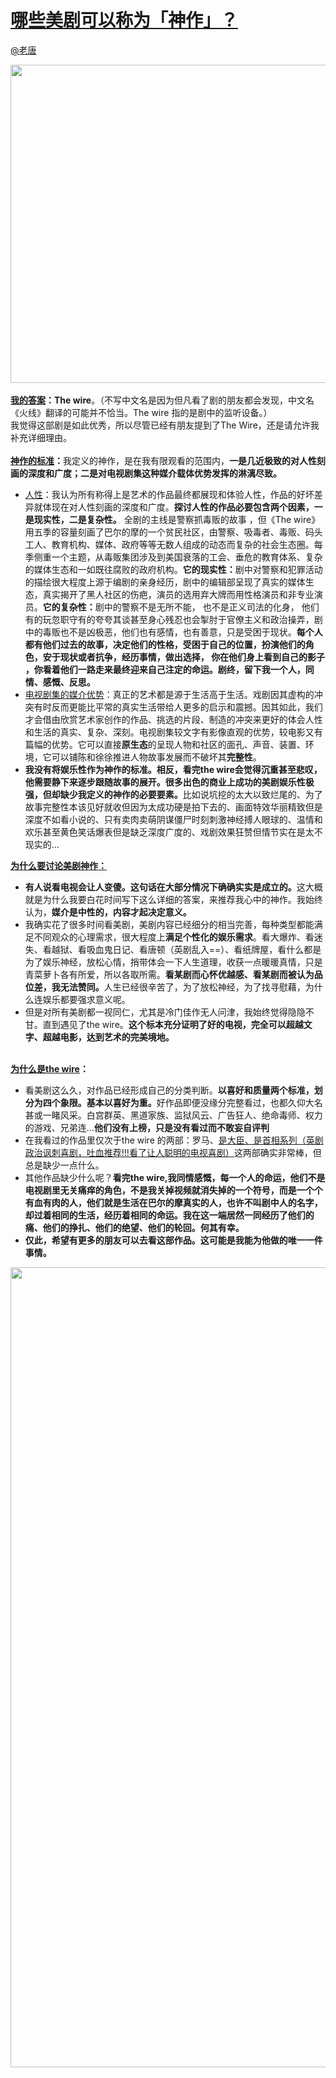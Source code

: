 
#  [哪些美剧可以称为「神作」？](https://zhihu.com/questions/22398342)



[@老唐](https://zhihu.com/people/739c18f347fd0df2f7350a9a3a10649e)

<img src="http://pic1.zhimg.com/50/16339648815a4939e9bdada0628ab59c_b.jpg" data-rawwidth="509" data-rawheight="755" class="origin_image zh-lightbox-thumb" width="509" data-original="http://pic1.zhimg.com/50/16339648815a4939e9bdada0628ab59c_r.jpg"><br><br><b><u>我的答案</u>：The wire</b>。（不写中文名是因为但凡看了剧的朋友都会发现，中文名《火线》翻译的可能并不恰当。The wire 指的是剧中的监听设备。）<br>我觉得这部剧是如此优秀，所以尽管已经有朋友提到了The Wire，还是请允许我补充详细理由。<br><br><b><u>神作的标准</u>：</b>我定义的神作，是在我有限观看的范围内，<b>一是几近极致的对人性刻画的深度和广度；二是对电视剧集这种媒介载体优势发挥的淋漓尽致。</b><br><ul><li><u>人性</u>：我认为所有称得上是艺术的作品最终都展现和体验人性，作品的好坏差异就体现在对人性刻画的深度和广度。<b>探讨人性的作品必要包含两个因素，一是现实性，二是复杂性。</b>
全剧的主线是警察抓毒贩的故事 ，但《The wire》用五季的容量刻画了巴尔的摩的一个贫民社区，由警察、吸毒者、毒贩、码头工人、教育机构、媒体、政府等等无数人组成的动态而复杂的社会生态圈。每季侧重一个主题，从毒贩集团涉及到美国衰落的工会、垂危的教育体系、复杂的媒体生态和一如既往腐败的政府机构。<b>它的现实性：</b>剧中对警察和犯罪活动的描绘很大程度上源于编剧的亲身经历，剧中的编辑部呈现了真实的媒体生态，真实揭开了黑人社区的伤疤，演员的选用弃大牌而用性格演员和非专业演员。<b>它的复杂性：</b>剧中的警察不是无所不能，
也不是正义司法的化身， 他们有的玩忽职守有的夸夸其谈甚至身心残忍也会掣肘于官僚主义和政治操弄，剧中的毒贩也不是凶极恶，他们也有感情，也有善意，只是受困于现状。<b>每个人都有他们过去的故事，决定他们的性格，受困于自己的位置，扮演他们的角色，安于现状或者抗争，经历事情，做出选择，
<b>你在他们身上看到自己的影子</b> ，你看着他们一路走来最终迎来自己注定的命运。剧终，留下我一个人，同情、感慨、反思。</b></li><li><u>电视剧集的媒介优势</u>：真正的艺术都是源于生活高于生活。戏剧因其虚构的冲突有时反而更能比平常的真实生活带给人更多的启示和震撼。因其如此，我们才会借由欣赏艺术家创作的作品、挑选的片段、制造的冲突来更好的体会人性和生活的真实、复杂、深刻。电视剧集较文字有影像直观的优势，较电影又有篇幅的优势。它可以直接<b>原生态</b>的呈现人物和社区的面孔、声音、装置、环境，它可以铺陈和徐徐推进人物故事发展而不破坏其<b>完整性</b>。</li><li><b>我没有将娱乐性作为神作的标准。相反，看完the wire会觉得沉重甚至悲叹，他需要静下来逐步跟随故事的展开。很多出色的商业上成功的美剧娱乐性极强，但却缺少我定义的神作的必要要素。</b>比如说坑挖的太大以致烂尾的、为了故事完整性本该见好就收但因为太成功硬是拍下去的、画面特效华丽精致但是深度不如看小说的、只有卖肉卖萌阴谋僵尸时刻刺激神经搏人眼球的、温情和欢乐甚至黄色笑话爆表但是缺乏深度广度的、戏剧效果狂赞但情节实在是太不现实的...</li></ul><u><b>为什么要讨论美剧神作：</b></u><br><ul><li><b>有人说看电视会让人变傻。这句话在大部分情况下确确实实是成立的。</b>这大概就是为什么我要白花时间写下这么详细的答案，来推荐我心中的神作。我始终认为，<b>媒介是中性的，内容才起决定意义。</b></li><li>我确实花了很多时间看美剧，美剧内容已经细分的相当完善，每种类型都能满足不同观众的心理需求，很大程度上<b>满足个性化的娱乐需求</b>。看大爆炸、看迷失、看越狱、看吸血鬼日记、看唐顿（英剧乱入==）、看纸牌屋，看什么都是为了娱乐神经，放松心情，捎带体会一下人生道理，收获一点暖暖真情，只是青菜萝卜各有所爱，所以各取所需。<b>看某剧而心怀优越感、看某剧而被认为品位差，我无法赞同。</b>人生已经很辛苦了，为了放松神经，为了找寻慰藉，为什么连娱乐都要强求意义呢。</li><li>但是对所有美剧都一视同仁，尤其是冷门佳作无人问津，我始终觉得隐隐不甘。直到遇见了the wire。<b>这个标本充分证明了好的电视，完全可以超越文字、超越电影，达到艺术的完美境地。</b><br></li></ul><br><b><u>为什么是the wire</u>：</b><br><ul><li>看美剧这么久，对作品已经形成自己的分类判断。<b>以喜好和质量两个标准，划分为四个象限。基本以喜好为重。</b>好作品即便没缘分完整看过，也都久仰大名甚或一睹风采。白宫群英、黑道家族、监狱风云、广告狂人、绝命毒师、权力的游戏、兄弟连...<b>他们没有上榜，只是没有看过而不敢妄自评判</b></li><li>在我看过的作品里仅次于the wire 的两部：罗马、<u>是大臣、是首相系列（英剧政治讽刺喜剧，吐血推荐!!!看了让人聪明的电视喜剧）</u>这两部确实非常棒，但总是缺少一点什么。</li><li>其他作品缺少什么呢？<b>看完the wire,我同情感慨，每一个人的命运，他们不是电视剧里无关痛痒的角色，不是我关掉视频就消失掉的一个符号，而是一个个有血有肉的人，他们就是生活在巴尔的摩真实的人，也许不叫剧中人的名字，却过着相同的生活，经历着相同的命运。我在这一端居然一同经历了他们的痛、他们的挣扎、他们的绝望、他们的轮回。何其有幸。</b></li><li><b>仅此，希望有更多的朋友可以去看这部作品。这可能是我能为他做的唯一一件事情。</b></li></ul><img src="http://pic3.zhimg.com/50/7d80795990dc79a68a9882b78383d346_b.jpg" data-rawwidth="1280" data-rawheight="1066" class="origin_image zh-lightbox-thumb" width="1280" data-original="http://pic3.zhimg.com/50/7d80795990dc79a68a9882b78383d346_r.jpg">